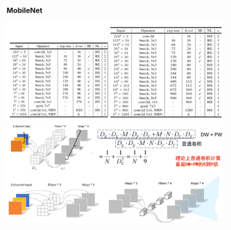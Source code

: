 ### MobileNet
![MobileNet](../repo/MobileNet.png)
![Depth-wise Convolution](../repo/Depthwise_Convoluton.png)